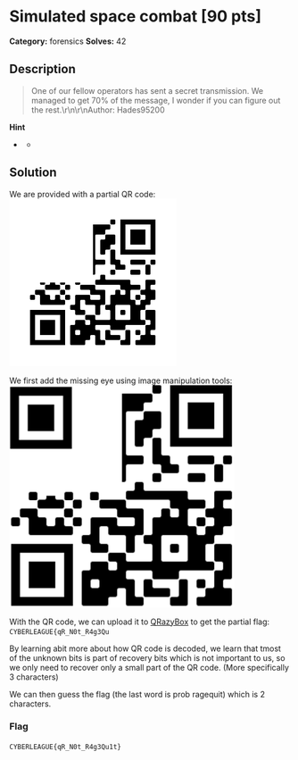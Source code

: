 # Simulated space combat [90 pts]

**Category:** forensics
**Solves:** 42

## Description
>One of our fellow operators has sent a secret transmission. We managed to get 70% of the message, I wonder if you can figure out the rest.\r\n\r\nAuthor: Hades95200

**Hint**
* -

## Solution
We are provided with a partial QR code:
![kekster](./kekster.png)

We first add the missing eye using image manipulation tools:
![combined](./combined.PNG)

With the QR code, we can upload it to [QRazyBox](https://merricx.github.io/qrazybox/) to get the partial flag: `CYBERLEAGUE{qR_N0t_R4g3Qu`

By learning abit more about how QR code is decoded, we learn that tmost of the unknown bits is part of recovery bits which is not important to us, so we only need to recover only a small part of the QR code. (More specifically 3 characters)

We can then guess the flag (the last word is prob ragequit) which is 2 characters.


### Flag
`CYBERLEAGUE{qR_N0t_R4g3Qu1t}`